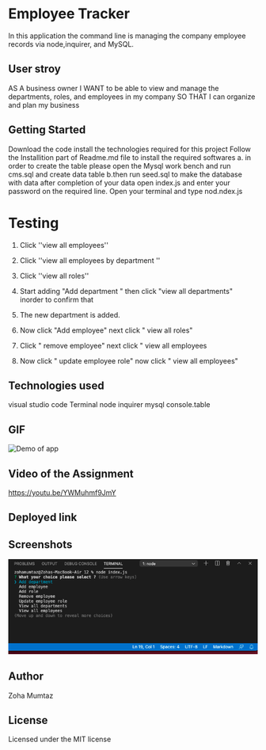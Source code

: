 # Employee Tracker
In this application the command line is managing the company employee records via node,inquirer, and MySQL.

## User stroy
AS A business owner
I WANT to be able to view and manage the departments, roles, and employees in my company
SO THAT I can organize and plan my business


## Getting Started
Download the code install the technologies required for this project 
Follow the Installition part of Readme.md file to install the required softwares
a. in order to create the table please open the Mysql work bench and run cms.sql and create data table
b.then run seed.sql to make the database with data
after completion of your data  open index.js and enter your password on the required line.
Open your terminal and type nod.ndex.js


# Testing
1. Click ''view all employees''

2. Click ''view all employees by department ''

3. Click ''view all roles''

 
5. Start adding "Add department " then click "view all departments" inorder to confirm that 

6. The new department is added.

7. Now click "Add employee" next click " view all roles" 

8. Click " remove employee" next click " view all employees

9. Now click " update employee role" now click " view all employees"

## Technologies used 
visual studio code
Terminal
node
inquirer
mysql
console.table
## GIF
![Demo of app](./assets/gif.gif "Gif of the employee tracker.")

## Video of the Assignment 
https://youtu.be/YWMuhmf9JmY

## Deployed link

## Screenshots
![Screenshot1](./images/screenshot1.png)

## Author 
Zoha Mumtaz

## License
Licensed under the MIT license
